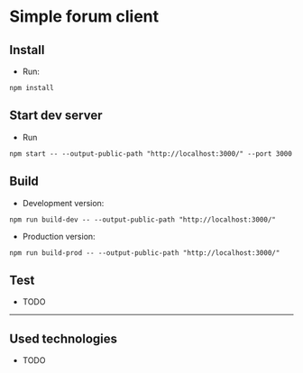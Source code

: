 # Simple forum client

## Install

* Run:

```shell
npm install
```

## Start dev server

* Run

```shell
npm start -- --output-public-path "http://localhost:3000/" --port 3000
```

## Build

* Development version:

```shell
npm run build-dev -- --output-public-path "http://localhost:3000/"
```

* Production version:

```shell
npm run build-prod -- --output-public-path "http://localhost:3000/"
```

## Test

* TODO

___

## Used technologies

* TODO